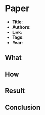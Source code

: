 # Paper

- **Title**:
- **Authors**:
- **Link**:
- **Tags**:
- **Year**:

## What

## How

## Result

## Conclusion
